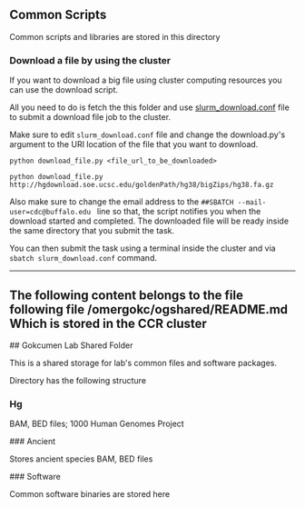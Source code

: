 ## Common Scripts

Common scripts and libraries are stored in this directory


### Download a file by using the cluster

If you want to download a big file using cluster computing resources you can use the download script.

All you need to do is fetch the this folder and use [slurm_download.conf](./slurm_download.conf) file to submit a download file job to the cluster.

Make sure to edit `slurm_download.conf` file and change the download.py's argument to the URI location of the file that you want to download.


```
python download_file.py <file_url_to_be_downloaded>
```

```
python download_file.py http://hgdownload.soe.ucsc.edu/goldenPath/hg38/bigZips/hg38.fa.gz
```


Also make sure to change the email address to the `##SBATCH --mail-user=cdc@buffalo.edu
` line so that, the script notifies you when the download started and completed. The downloaded file will be ready inside the same directory that you submit the task.

You can then submit the task using a terminal inside the cluster and via `sbatch slurm_download.conf` command.


----------------------
The following content belongs to the file following file /omergokc/ogshared/README.md
Which is stored in the CCR cluster
----------------------

## Gokcumen Lab Shared Folder

This is a shared storage for lab's common files and software packages.

Directory has the following structure


### Hg
BAM, BED files; 1000 Human Genomes Project

### Ancient

Stores ancient species BAM, BED files


### Software

Common software binaries are stored here
